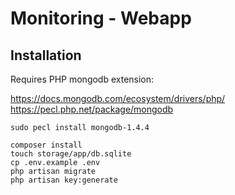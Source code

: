 # Monitoring - Webapp


## Installation

Requires PHP mongodb extension:

https://docs.mongodb.com/ecosystem/drivers/php/
https://pecl.php.net/package/mongodb

```
sudo pecl install mongodb-1.4.4
```

```
composer install
touch storage/app/db.sqlite
cp .env.example .env
php artisan migrate
php artisan key:generate
```